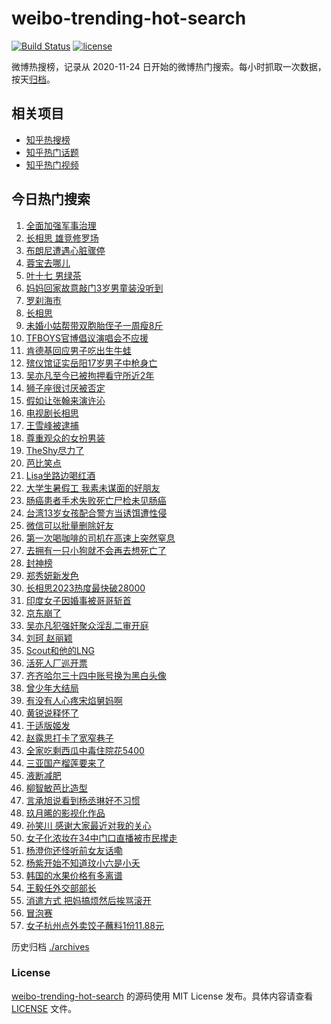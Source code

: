 # weibo-trending-hot-search

[![Build Status](https://github.com/justjavac/weibo-trending-hot-search/workflows/ci/badge.svg?branch=master)](https://github.com/justjavac/weibo-trending-hot-search/actions)
[![license](https://img.shields.io/github/license/justjavac/weibo-trending-hot-search)](https://github.com/justjavac/weibo-trending-hot-search/blob/master/LICENSE)

微博热搜榜，记录从 2020-11-24 日开始的微博热门搜索。每小时抓取一次数据，按天[归档](./archives)。

## 相关项目

- [知乎热搜榜](https://github.com/justjavac/zhihu-trending-top-search)
- [知乎热门话题](https://github.com/justjavac/zhihu-trending-hot-questions)
- [知乎热门视频](https://github.com/justjavac/zhihu-trending-hot-video)

## 今日热门搜索

<!-- BEGIN -->
<!-- 最后更新时间 Wed Jul 26 2023 01:11:45 GMT+0800 (China Standard Time) -->

1. [全面加强军事治理](https://s.weibo.com//weibo?q=%23%E5%85%A8%E9%9D%A2%E5%8A%A0%E5%BC%BA%E5%86%9B%E4%BA%8B%E6%B2%BB%E7%90%86%23&Refer=new_time)
1. [长相思 雄竞修罗场](https://s.weibo.com//weibo?q=%E9%95%BF%E7%9B%B8%E6%80%9D%20%E9%9B%84%E7%AB%9E%E4%BF%AE%E7%BD%97%E5%9C%BA&t=31&band_rank=2&Refer=top)
1. [布朗尼遭遇心脏骤停](https://s.weibo.com//weibo?q=%23%E5%B8%83%E6%9C%97%E5%B0%BC%E9%81%AD%E9%81%87%E5%BF%83%E8%84%8F%E9%AA%A4%E5%81%9C%23&t=31&band_rank=1&Refer=top)
1. [蓉宝去哪儿](https://s.weibo.com//weibo?q=%23%E8%93%89%E5%AE%9D%E5%8E%BB%E5%93%AA%E5%84%BF%23&t=31&band_rank=3&Refer=top)
1. [叶十七 男绿茶](https://s.weibo.com//weibo?q=%E5%8F%B6%E5%8D%81%E4%B8%83%20%E7%94%B7%E7%BB%BF%E8%8C%B6&t=31&band_rank=4&Refer=top)
1. [妈妈回家故意敲门3岁男童装没听到](https://s.weibo.com//weibo?q=%23%E5%A6%88%E5%A6%88%E5%9B%9E%E5%AE%B6%E6%95%85%E6%84%8F%E6%95%B2%E9%97%A83%E5%B2%81%E7%94%B7%E7%AB%A5%E8%A3%85%E6%B2%A1%E5%90%AC%E5%88%B0%23&t=31&band_rank=15&Refer=top)
1. [罗刹海市](https://s.weibo.com//weibo?q=%E7%BD%97%E5%88%B9%E6%B5%B7%E5%B8%82&t=31&band_rank=8&Refer=top)
1. [长相思](https://s.weibo.com//weibo?q=%E9%95%BF%E7%9B%B8%E6%80%9D&t=31&band_rank=7&Refer=top)
1. [未婚小姑帮带双胞胎侄子一周瘦8斤](https://s.weibo.com//weibo?q=%23%E6%9C%AA%E5%A9%9A%E5%B0%8F%E5%A7%91%E5%B8%AE%E5%B8%A6%E5%8F%8C%E8%83%9E%E8%83%8E%E4%BE%84%E5%AD%90%E4%B8%80%E5%91%A8%E7%98%A68%E6%96%A4%23&t=31&band_rank=17&Refer=top)
1. [TFBOYS官博倡议演唱会不应援](https://s.weibo.com//weibo?q=%23TFBOYS%E5%AE%98%E5%8D%9A%E5%80%A1%E8%AE%AE%E6%BC%94%E5%94%B1%E4%BC%9A%E4%B8%8D%E5%BA%94%E6%8F%B4%23&t=31&band_rank=5&Refer=top)
1. [肯德基回应男子吃出生牛蛙](https://s.weibo.com//weibo?q=%23%E8%82%AF%E5%BE%B7%E5%9F%BA%E5%9B%9E%E5%BA%94%E7%94%B7%E5%AD%90%E5%90%83%E5%87%BA%E7%94%9F%E7%89%9B%E8%9B%99%23&t=31&band_rank=6&Refer=top)
1. [殡仪馆证实岳阳17岁男子中枪身亡](https://s.weibo.com//weibo?q=%23%E6%AE%A1%E4%BB%AA%E9%A6%86%E8%AF%81%E5%AE%9E%E5%B2%B3%E9%98%B317%E5%B2%81%E7%94%B7%E5%AD%90%E4%B8%AD%E6%9E%AA%E8%BA%AB%E4%BA%A1%23&t=31&band_rank=12&Refer=top)
1. [吴亦凡至今已被拘押看守所近2年](https://s.weibo.com//weibo?q=%23%E5%90%B4%E4%BA%A6%E5%87%A1%E8%87%B3%E4%BB%8A%E5%B7%B2%E8%A2%AB%E6%8B%98%E6%8A%BC%E7%9C%8B%E5%AE%88%E6%89%80%E8%BF%912%E5%B9%B4%23&t=31&band_rank=14&Refer=top)
1. [狮子座很讨厌被否定](https://s.weibo.com//weibo?q=%E7%8B%AE%E5%AD%90%E5%BA%A7%E5%BE%88%E8%AE%A8%E5%8E%8C%E8%A2%AB%E5%90%A6%E5%AE%9A&t=31&band_rank=50&Refer=top)
1. [假如让张翰来演许沁](https://s.weibo.com//weibo?q=%23%E5%81%87%E5%A6%82%E8%AE%A9%E5%BC%A0%E7%BF%B0%E6%9D%A5%E6%BC%94%E8%AE%B8%E6%B2%81%23&t=31&band_rank=25&Refer=top)
1. [电视剧长相思](https://s.weibo.com//weibo?q=%E7%94%B5%E8%A7%86%E5%89%A7%E9%95%BF%E7%9B%B8%E6%80%9D&t=31&band_rank=20&Refer=top)
1. [王雪峰被逮捕](https://s.weibo.com//weibo?q=%23%E7%8E%8B%E9%9B%AA%E5%B3%B0%E8%A2%AB%E9%80%AE%E6%8D%95%23&t=31&band_rank=26&Refer=top)
1. [尊重观众的女扮男装](https://s.weibo.com//weibo?q=%E5%B0%8A%E9%87%8D%E8%A7%82%E4%BC%97%E7%9A%84%E5%A5%B3%E6%89%AE%E7%94%B7%E8%A3%85&t=31&band_rank=17&Refer=top)
1. [TheShy尽力了](https://s.weibo.com//weibo?q=TheShy%E5%B0%BD%E5%8A%9B%E4%BA%86&t=31&band_rank=10&Refer=top)
1. [芭比笑点](https://s.weibo.com//weibo?q=%E8%8A%AD%E6%AF%94%E7%AC%91%E7%82%B9&t=31&band_rank=33&Refer=top)
1. [Lisa坐路边喝红酒](https://s.weibo.com//weibo?q=%23Lisa%E5%9D%90%E8%B7%AF%E8%BE%B9%E5%96%9D%E7%BA%A2%E9%85%92%23&t=31&band_rank=36&Refer=top)
1. [大学生暑假工 我素未谋面的好朋友](https://s.weibo.com//weibo?q=%E5%A4%A7%E5%AD%A6%E7%94%9F%E6%9A%91%E5%81%87%E5%B7%A5%20%E6%88%91%E7%B4%A0%E6%9C%AA%E8%B0%8B%E9%9D%A2%E7%9A%84%E5%A5%BD%E6%9C%8B%E5%8F%8B&t=31&band_rank=32&Refer=top)
1. [肠癌患者手术失败死亡尸检未见肠癌](https://s.weibo.com//weibo?q=%23%E8%82%A0%E7%99%8C%E6%82%A3%E8%80%85%E6%89%8B%E6%9C%AF%E5%A4%B1%E8%B4%A5%E6%AD%BB%E4%BA%A1%E5%B0%B8%E6%A3%80%E6%9C%AA%E8%A7%81%E8%82%A0%E7%99%8C%23&t=31&band_rank=21&Refer=top)
1. [台湾13岁女孩配合警方当诱饵遭性侵](https://s.weibo.com//weibo?q=%23%E5%8F%B0%E6%B9%BE13%E5%B2%81%E5%A5%B3%E5%AD%A9%E9%85%8D%E5%90%88%E8%AD%A6%E6%96%B9%E5%BD%93%E8%AF%B1%E9%A5%B5%E9%81%AD%E6%80%A7%E4%BE%B5%23&t=31&band_rank=22&Refer=top)
1. [微信可以批量删除好友](https://s.weibo.com//weibo?q=%23%E5%BE%AE%E4%BF%A1%E5%8F%AF%E4%BB%A5%E6%89%B9%E9%87%8F%E5%88%A0%E9%99%A4%E5%A5%BD%E5%8F%8B%23&t=31&band_rank=24&Refer=top)
1. [第一次喝咖啡的司机在高速上突然窒息](https://s.weibo.com//weibo?q=%23%E7%AC%AC%E4%B8%80%E6%AC%A1%E5%96%9D%E5%92%96%E5%95%A1%E7%9A%84%E5%8F%B8%E6%9C%BA%E5%9C%A8%E9%AB%98%E9%80%9F%E4%B8%8A%E7%AA%81%E7%84%B6%E7%AA%92%E6%81%AF%23&t=31&band_rank=34&Refer=top)
1. [去拥有一只小狗就不会再去想死亡了](https://s.weibo.com//weibo?q=%E5%8E%BB%E6%8B%A5%E6%9C%89%E4%B8%80%E5%8F%AA%E5%B0%8F%E7%8B%97%E5%B0%B1%E4%B8%8D%E4%BC%9A%E5%86%8D%E5%8E%BB%E6%83%B3%E6%AD%BB%E4%BA%A1%E4%BA%86&t=31&band_rank=28&Refer=top)
1. [封神榜](https://s.weibo.com//weibo?q=%E5%B0%81%E7%A5%9E%E6%A6%9C&t=31&band_rank=27&Refer=top)
1. [郑秀妍新发色](https://s.weibo.com//weibo?q=%23%E9%83%91%E7%A7%80%E5%A6%8D%E6%96%B0%E5%8F%91%E8%89%B2%23&t=31&band_rank=28&Refer=top)
1. [长相思2023热度最快破28000](https://s.weibo.com//weibo?q=%23%E9%95%BF%E7%9B%B8%E6%80%9D2023%E7%83%AD%E5%BA%A6%E6%9C%80%E5%BF%AB%E7%A0%B428000%23&t=31&band_rank=29&Refer=top)
1. [印度女子因婚事被哥哥斩首](https://s.weibo.com//weibo?q=%23%E5%8D%B0%E5%BA%A6%E5%A5%B3%E5%AD%90%E5%9B%A0%E5%A9%9A%E4%BA%8B%E8%A2%AB%E5%93%A5%E5%93%A5%E6%96%A9%E9%A6%96%23&t=31&band_rank=47&Refer=top)
1. [京东崩了](https://s.weibo.com//weibo?q=%E4%BA%AC%E4%B8%9C%E5%B4%A9%E4%BA%86&t=31&band_rank=31&Refer=top)
1. [吴亦凡犯强奸聚众淫乱二审开庭](https://s.weibo.com//weibo?q=%23%E5%90%B4%E4%BA%A6%E5%87%A1%E7%8A%AF%E5%BC%BA%E5%A5%B8%E8%81%9A%E4%BC%97%E6%B7%AB%E4%B9%B1%E4%BA%8C%E5%AE%A1%E5%BC%80%E5%BA%AD%23&t=31&band_rank=35&Refer=top)
1. [刘珂 赵丽颖](https://s.weibo.com//weibo?q=%E5%88%98%E7%8F%82%20%E8%B5%B5%E4%B8%BD%E9%A2%96&t=31&band_rank=29&Refer=top)
1. [Scout和他的LNG](https://s.weibo.com//weibo?q=Scout%E5%92%8C%E4%BB%96%E7%9A%84LNG&t=31&band_rank=37&Refer=top)
1. [活死人厂巡开票](https://s.weibo.com//weibo?q=%23%E6%B4%BB%E6%AD%BB%E4%BA%BA%E5%8E%82%E5%B7%A1%E5%BC%80%E7%A5%A8%23&t=31&band_rank=35&Refer=top)
1. [齐齐哈尔三十四中账号换为黑白头像](https://s.weibo.com//weibo?q=%23%E9%BD%90%E9%BD%90%E5%93%88%E5%B0%94%E4%B8%89%E5%8D%81%E5%9B%9B%E4%B8%AD%E8%B4%A6%E5%8F%B7%E6%8D%A2%E4%B8%BA%E9%BB%91%E7%99%BD%E5%A4%B4%E5%83%8F%23&t=31&band_rank=16&Refer=top)
1. [曾少年大结局](https://s.weibo.com//weibo?q=%E6%9B%BE%E5%B0%91%E5%B9%B4%E5%A4%A7%E7%BB%93%E5%B1%80&t=31&band_rank=23&Refer=top)
1. [有没有人心疼宋焰舅妈啊](https://s.weibo.com//weibo?q=%23%E6%9C%89%E6%B2%A1%E6%9C%89%E4%BA%BA%E5%BF%83%E7%96%BC%E5%AE%8B%E7%84%B0%E8%88%85%E5%A6%88%E5%95%8A%23&t=31&band_rank=19&Refer=top)
1. [黄锐说释怀了](https://s.weibo.com//weibo?q=%23%E9%BB%84%E9%94%90%E8%AF%B4%E9%87%8A%E6%80%80%E4%BA%86%23&t=31&band_rank=40&Refer=top)
1. [于适版姬发](https://s.weibo.com//weibo?q=%E4%BA%8E%E9%80%82%E7%89%88%E5%A7%AC%E5%8F%91&t=31&band_rank=42&Refer=top)
1. [赵露思打卡了宽窄巷子](https://s.weibo.com//weibo?q=%23%E8%B5%B5%E9%9C%B2%E6%80%9D%E6%89%93%E5%8D%A1%E4%BA%86%E5%AE%BD%E7%AA%84%E5%B7%B7%E5%AD%90%23&t=31&band_rank=49&Refer=top)
1. [全家吃剩西瓜中毒住院花5400](https://s.weibo.com//weibo?q=%23%E5%85%A8%E5%AE%B6%E5%90%83%E5%89%A9%E8%A5%BF%E7%93%9C%E4%B8%AD%E6%AF%92%E4%BD%8F%E9%99%A2%E8%8A%B15400%23&t=31&band_rank=46&Refer=top)
1. [三亚国产榴莲要来了](https://s.weibo.com//weibo?q=%23%E4%B8%89%E4%BA%9A%E5%9B%BD%E4%BA%A7%E6%A6%B4%E8%8E%B2%E8%A6%81%E6%9D%A5%E4%BA%86%23&t=31&band_rank=9&Refer=top)
1. [液断减肥](https://s.weibo.com//weibo?q=%E6%B6%B2%E6%96%AD%E5%87%8F%E8%82%A5&t=31&band_rank=39&Refer=top)
1. [柳智敏芭比造型](https://s.weibo.com//weibo?q=%23%E6%9F%B3%E6%99%BA%E6%95%8F%E8%8A%AD%E6%AF%94%E9%80%A0%E5%9E%8B%23&t=31&band_rank=45&Refer=top)
1. [言承旭说看到杨丞琳好不习惯](https://s.weibo.com//weibo?q=%23%E8%A8%80%E6%89%BF%E6%97%AD%E8%AF%B4%E7%9C%8B%E5%88%B0%E6%9D%A8%E4%B8%9E%E7%90%B3%E5%A5%BD%E4%B8%8D%E4%B9%A0%E6%83%AF%23&t=31&band_rank=44&Refer=top)
1. [玖月晞的影视化作品](https://s.weibo.com//weibo?q=%23%E7%8E%96%E6%9C%88%E6%99%9E%E7%9A%84%E5%BD%B1%E8%A7%86%E5%8C%96%E4%BD%9C%E5%93%81%23&t=31&band_rank=47&Refer=top)
1. [孙笑川 感谢大家最近对我的关心](https://s.weibo.com//weibo?q=%E5%AD%99%E7%AC%91%E5%B7%9D%20%E6%84%9F%E8%B0%A2%E5%A4%A7%E5%AE%B6%E6%9C%80%E8%BF%91%E5%AF%B9%E6%88%91%E7%9A%84%E5%85%B3%E5%BF%83&t=31&band_rank=11&Refer=top)
1. [女子化浓妆在34中门口直播被市民撵走](https://s.weibo.com//weibo?q=%23%E5%A5%B3%E5%AD%90%E5%8C%96%E6%B5%93%E5%A6%86%E5%9C%A834%E4%B8%AD%E9%97%A8%E5%8F%A3%E7%9B%B4%E6%92%AD%E8%A2%AB%E5%B8%82%E6%B0%91%E6%92%B5%E8%B5%B0%23&t=31&band_rank=13&Refer=top)
1. [杨澄你还怪听前女友话嘞](https://s.weibo.com//weibo?q=%23%E6%9D%A8%E6%BE%84%E4%BD%A0%E8%BF%98%E6%80%AA%E5%90%AC%E5%89%8D%E5%A5%B3%E5%8F%8B%E8%AF%9D%E5%98%9E%23&t=31&band_rank=43&Refer=top)
1. [杨紫开始不知道玟小六是小夭](https://s.weibo.com//weibo?q=%23%E6%9D%A8%E7%B4%AB%E5%BC%80%E5%A7%8B%E4%B8%8D%E7%9F%A5%E9%81%93%E7%8E%9F%E5%B0%8F%E5%85%AD%E6%98%AF%E5%B0%8F%E5%A4%AD%23&t=31&band_rank=18&Refer=top)
1. [韩国的水果价格有多离谱](https://s.weibo.com//weibo?q=%E9%9F%A9%E5%9B%BD%E7%9A%84%E6%B0%B4%E6%9E%9C%E4%BB%B7%E6%A0%BC%E6%9C%89%E5%A4%9A%E7%A6%BB%E8%B0%B1&t=31&band_rank=30&Refer=top)
1. [王毅任外交部部长](https://s.weibo.com//weibo?q=%23%E7%8E%8B%E6%AF%85%E4%BB%BB%E5%A4%96%E4%BA%A4%E9%83%A8%E9%83%A8%E9%95%BF%23&t=31&band_rank=38&Refer=top)
1. [消遣方式 把妈搞烦然后挨骂滚开](https://s.weibo.com//weibo?q=%E6%B6%88%E9%81%A3%E6%96%B9%E5%BC%8F%20%E6%8A%8A%E5%A6%88%E6%90%9E%E7%83%A6%E7%84%B6%E5%90%8E%E6%8C%A8%E9%AA%82%E6%BB%9A%E5%BC%80&t=31&band_rank=41&Refer=top)
1. [冒泡赛](https://s.weibo.com//weibo?q=%E5%86%92%E6%B3%A1%E8%B5%9B&t=31&band_rank=45&Refer=top)
1. [女子杭州点外卖饺子蘸料1份11.88元](https://s.weibo.com//weibo?q=%23%E5%A5%B3%E5%AD%90%E6%9D%AD%E5%B7%9E%E7%82%B9%E5%A4%96%E5%8D%96%E9%A5%BA%E5%AD%90%E8%98%B8%E6%96%991%E4%BB%BD11.88%E5%85%83%23&t=31&band_rank=48&Refer=top)

<!-- END -->

历史归档 [./archives](./archives)

### License

[weibo-trending-hot-search](https://github.com/justjavac/weibo-trending-hot-search) 的源码使用 MIT License
发布。具体内容请查看 [LICENSE](./LICENSE) 文件。
